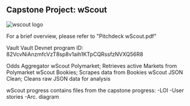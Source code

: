 Capstone Project: wScout
--------------------------------
![wscout logo](https://github.com/user-attachments/assets/779f1525-bd82-4370-ac3a-ccf6f6b6859a)

For a brief overview, please refer to "Pitchdeck wScout.pdf"

Vault
Vault Devnet program ID: 82VcvNiAnzmfcVzT8sp8v1aih1KTpCQRssfzNVXQ56R8 

Odds Aggregator
  wScout Polymarket; Retrieves active Markets from Polymarket
  wScout Bookies; Scrapes data from Bookies
  wScout JSON Clean; Cleans raw JSON data for analysis


wScout progress contains files from the capstone progress:
  -LOI
  -User stories
  -Arc. diagram


